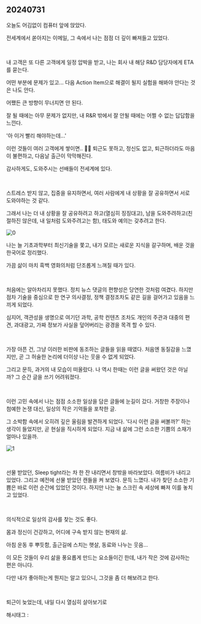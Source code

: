## 20240731

오늘도 어김없이 컴퓨터 앞에 앉았다.

전세계에서 쏟아지는 이메일, 그 속에서 나는 점점 더 깊이 빠져들고 있었다.

​

내 고객은 또 다른 고객에게 일정 압박을 받고, 나는 회사 내 해당 R&D 담당자에게 ETA를 묻는다.

어떤 부분에 문제가 있고... 다음 Action Item으로 해결이 될지 실험을 해봐야 안다는 것은 나도 안다.

어쨌든 큰 방향이 무너지면 안 된다.

잘 될 때에는 아무 문제가 없지만, 내 R&R 밖에서 잘 안될 때에는 어쩔 수 없는 답답함을 느낀다.

'아 이거 빨리 해야하는데...'

이런 것들이 여러 고객에게 쌓이면.. 🤦‍♂️ 퇴근도 못하고, 정신도 없고, 퇴근하더라도 마음이 불편하고, 다음날 출근이 막막해진다. 

감사하게도, 도와주시는 선배들이 전세계에 있다.

​

스트레스 받지 않고, 집중을 유지하면서, 여러 사람에게 내 상황을 잘 공유하면서 서로 도와야하는 것 같다.

그래서 나는 더 내 상황을 잘 공유하려고 하고(열심히 징징대고), 남을 도와주려하고(친절하진 않은데, 내 일처럼 도와주려고는 함), 태도와 예의는 갖추려고 한다.

![0](/asset/img/223532338915/0.png)

나는 늘 기초과학부터 최신기술을 쫓고, 내가 모르는 새로운 지식을 갈구하며, 배운 것을 한국어로 정리했다.

가끔 삶이 마치 흑백 영화의처럼 단조롭게 느껴질 때가 있다.

​

처음에는 알아차리지 못했다. 정치 뉴스 댓글의 편향성은 당연한 것처럼 여겼다. 하지만 점차 기술을 중심으로 한 연구 의사결정, 정책 결정조차도 같은 길을 걸어가고 있음을 느끼게 되었다.

심지어, 객관성을 생명으로 여기던 과학, 공학 컨텐츠 조차도 개인의 주관과 대중의 편견, 과대광고, 가짜 정보가 사실을 덮어버리는 광경을 목격 할 수 있다.

​

가장 아픈 건, 그냥 이러한 비판에 동조하는 글들을 읽을 때였다. 처음엔 동질감을 느꼈지만, 곧 그 허술한 논리에 더이상 나는 웃을 수 없게 되었다.

그리고 문득, 과거의 내 모습이 떠올랐다. 나 역시 한때는 이런 글을 써왔던 것은 아닐까? 그 순간 글을 쓰기 어려워졌다.

​

이런 고민 속에서 나는 점점 소소한 일상을 담은 글들에 눈길이 갔다. 거창한 주장이나 첨예한 논쟁 대신, 일상의 작은 기억들을 포착한 글.

그 소박함 속에서 오히려 깊은 울림을 발견하게 되었다. '다시 이런 글을 써볼까?' 하는 생각이 들었지만, 곧 현실을 직시하게 되었다. 지금 내 삶에 그런 소소한 기쁨의 소재가 얼마나 있을까.

![1](/asset/img/223532338915/1.png)

​

선물 받았던, Sleep tight라는 차 한 잔 내리면서 창밖을 바라보았다. 여름비가 내리고 있었다. 그리고 예전에 선물 받았던 캔들을 켜 보였다. 문득 느꼈다. 내가 찾던 소소한 기쁨은 바로 이런 순간에 있었던 것이다. 하지만 나는 늘 스크린 속 세상에 빠져 이를 놓치고 있었다.

​

의식적으로 일상의 감사를 찾는 것도 좋다. 

몸과 정신이 건강하고, 어디에 구속 받지 않는 현재의 삶.

아침 운동 후 뿌듯함, 출근길에 스치는 햇살, 동료와 나누는 웃음...

이 모든 것들이 우리 삶을 풍요롭게 만드는 요소들이긴 한데, 내가 작은 것에 감사하는 편은 아니다.

다만 내가 좋아하는게 뭔지는 알고 있으니, 그것을 좀 더 해보려고 한다.

​

퇴근이 늦었는데, 내일 다시 열심히 살아보기로

 해시태그 : 